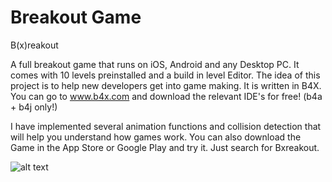 # Breakout Game

B(x)reakout

A full breakout game that runs on iOS, Android and any Desktop PC.
It comes with 10 levels preinstalled and a build in level Editor.
The idea of this project is to help new developers get into game making.
It is written in B4X. You can go to www.b4x.com and download the relevant
IDE's for free! (b4a + b4j only!)

I have implemented several animation functions and collision detection that will
help you understand how games work.
You can also download the Game in the App Store or Google Play and try it.
Just search for Bxreakout.

![alt text](https://www.b4x.com/android/forum/attachments/b-png.115932/)

